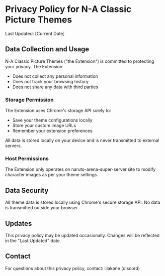 # Privacy Policy for N-A Classic Picture Themes

Last Updated: [Current Date]

## Data Collection and Usage

N-A Classic Picture Themes ("the Extension") is committed to protecting your privacy. The Extension:

- Does not collect any personal information
- Does not track your browsing history
- Does not share any data with third parties

### Storage Permission
The Extension uses Chrome's storage API solely to:
- Save your theme configurations locally
- Store your custom image URLs
- Remember your extension preferences

All data is stored locally on your device and is never transmitted to external servers.

### Host Permissions
The Extension only operates on naruto-arena-super-server.site to modify character images as per your theme settings.

## Data Security
All theme data is stored locally using Chrome's secure storage API. No data is transmitted outside your browser.

## Updates
This privacy policy may be updated occasionally. Changes will be reflected in the "Last Updated" date.

## Contact
For questions about this privacy policy, contact: lilakane (discord) 